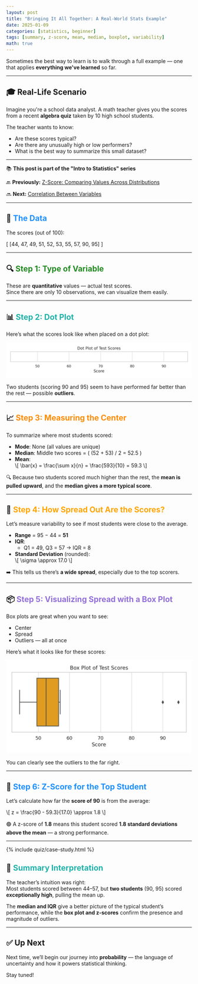 ```yaml
---
layout: post
title: "Bringing It All Together: A Real-World Stats Example"
date: 2025-01-09
categories: [statistics, beginner]
tags: [summary, z-score, mean, median, boxplot, variability]
math: true
---
```


Sometimes the best way to learn is to walk through a full example — one that applies **everything we've learned** so far.

---

## 🎓 Real-Life Scenario

Imagine you're a school data analyst. A math teacher gives you the scores from a recent **algebra quiz** taken by 10 high school students.

The teacher wants to know:
- Are these scores typical?
- Are there any unusually high or low performers?
- What is the best way to summarize this small dataset?

---

<div class="series-nav">
  <p>📚 <strong>This post is part of the "Intro to Statistics" series</strong></p>
  <p>🔙 <strong>Previously:</strong> <a href="/posts/z-score-standardization/">Z-Score: Comparing Values Across Distributions</a></p>
    <p>🔜 <strong>Next:</strong> <a href="/posts/correlation-contingency-scatter/">Correlation Between Variables</a></p>
</div>

---

## 🧾 <span style="color:#1E90FF;">The Data</span>

The scores (out of 100):

\[
[44, 47, 49, 51, 52, 53, 55, 57, 90, 95]
\]

---

## 🔍 <span style="color:#228B22;">Step 1: Type of Variable</span>

These are **quantitative** values — actual test scores.  
Since there are only 10 observations, we can visualize them easily.

---

## 📊 <span style="color:#20B2AA;">Step 2: Dot Plot</span>

Here’s what the scores look like when placed on a dot plot:

![Dot Plot of Test Scores](/assets/images/dot_plot_scores.png)

Two students (scoring 90 and 95) seem to have performed far better than the rest — possible **outliers**.

---

## 📈 <span style="color:#FF8C00;">Step 3: Measuring the Center</span>

To summarize where most students scored:

- **Mode**: None (all values are unique)
- **Median**: Middle two scores = \( (52 + 53) / 2 = 52.5 \)
- **Mean**:  
\\[
\bar{x} = \frac{\sum x}{n} = \frac{593}{10} = 59.3
\\]

🔍 Because two students scored much higher than the rest, the **mean is pulled upward**, and the **median gives a more typical score**.

---

## 📐 <span style="color:#FFA500;">Step 4: How Spread Out Are the Scores?</span>

Let’s measure variability to see if most students were close to the average.

- **Range** = 95 − 44 = **51**
- **IQR**:
  - Q1 = 49, Q3 = 57 → IQR = 8
- **Standard Deviation** (rounded):  
\\[
\sigma \approx 17.0
\\]

➡️ This tells us there’s **a wide spread**, especially due to the top scorers.

---

## 📦 <span style="color:#9370DB;">Step 5: Visualizing Spread with a Box Plot</span>

Box plots are great when you want to see:
- Center
- Spread
- Outliers — all at once

Here’s what it looks like for these scores:

![Box Plot of Test Scores](/assets/images/box_plot_scores.png)

You can clearly see the outliers to the far right.

---

## 🧮 <span style="color:#1E90FF;">Step 6: Z-Score for the Top Student</span>

Let’s calculate how far the **score of 90** is from the average:

\\[
z = \frac{90 - 59.3}{17.0} \approx 1.8
\\]

🟢 A z-score of **1.8** means this student scored **1.8 standard deviations above the mean** — a strong performance.

---
{% include quiz/case-study.html %}

## 🧠 <span style="color:#20B2AA;">Summary Interpretation</span>

The teacher’s intuition was right:  
Most students scored between 44–57, but **two students** (90, 95) scored **exceptionally high**, pulling the mean up.

The **median and IQR** give a better picture of the typical student’s performance, while the **box plot and z-scores** confirm the presence and magnitude of outliers.

---

## ✅ Up Next

Next time, we’ll begin our journey into **probability** — the language of uncertainty and how it powers statistical thinking.

Stay tuned!
